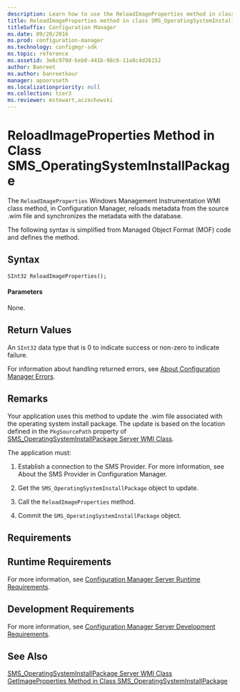 ```yaml
---
description: Learn how to use the ReloadImageProperties method in class SMS_OperatingSystemInstallPackage reload metadata from the source .wim file and synchronize the metadata with the database.
title: ReloadImageProperties method in class SMS_OperatingSystemInstallPackage
titleSuffix: Configuration Manager
ms.date: 09/20/2016
ms.prod: configuration-manager
ms.technology: configmgr-sdk
ms.topic: reference
ms.assetid: 3e6c970d-beb0-441b-98c6-11a8c4d26152
author: Banreet
ms.author: banreetkaur
manager: apoorvseth
ms.localizationpriority: null
ms.collection: tier3
ms.reviewer: mstewart,aczechowski
---
```

# ReloadImageProperties Method in Class SMS_OperatingSystemInstallPackage
The `ReloadImageProperties` Windows Management Instrumentation WMI class method, in Configuration Manager, reloads metadata from the source .wim file and synchronizes the metadata with the database.  

 The following syntax is simplified from Managed Object Format (MOF) code and defines the method.  

## Syntax  

```  
SInt32 ReloadImageProperties();  
```  

#### Parameters  
 None.  

## Return Values  
 An `SInt32` data type that is 0 to indicate success or non-zero to indicate failure.  

 For information about handling returned errors, see [About Configuration Manager Errors](../../../develop/core/understand/about-configuration-manager-errors.md).  

## Remarks  
 Your application uses this method to update the .wim file associated with the operating system install package. The update is based on the location defined in the `PkgSourcePath` property of [SMS_OperatingSystemInstallPackage Server WMI Class](../../../develop/reference/osd/sms_operatingsysteminstallpackage-server-wmi-class.md).  

 The application must:  

1.  Establish a connection to the SMS Provider. For more information, see About the SMS Provider in Configuration Manager.  

2.  Get the `SMS_OperatingSystemInstallPackage` object to update.  

3.  Call the `ReloadImageProperties` method.  

4.  Commit the `SMS_OperatingSystemInstallPackage` object.  

## Requirements  

## Runtime Requirements  
 For more information, see [Configuration Manager Server Runtime Requirements](../../../develop/core/reqs/server-runtime-requirements.md).  

## Development Requirements  
 For more information, see [Configuration Manager Server Development Requirements](../../../develop/core/reqs/server-development-requirements.md).  

## See Also  
 [SMS_OperatingSystemInstallPackage Server WMI Class](../../../develop/reference/osd/sms_operatingsysteminstallpackage-server-wmi-class.md)   
 [GetImageProperties Method in Class SMS_OperatingSystemInstallPackage](../../../develop/reference/osd/getimageproperties-method-in-class-sms_operatingsysteminstallpackage.md)
